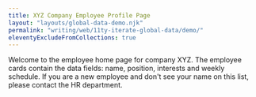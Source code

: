 ```yaml
---
title: XYZ Company Employee Profile Page
layout: "layouts/global-data-demo.njk"
permalink: "writing/web/11ty-iterate-global-data/demo/"
eleventyExcludeFromCollections: true
---
```


Welcome to the employee home page for company XYZ. The employee cards contain the data fields: name, position, interests and weekly schedule. If you are a new employee and don't see your name on this list, please contact the HR department.